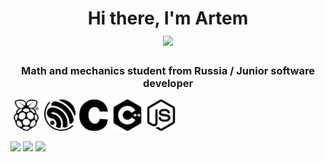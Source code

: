 <h1 align="center">Hi there, I'm Artem
<div id="badges" height:100px >
  <img src="https://github.com/blackcater/blackcater/raw/main/images/Hi.gif" height="32"/></h1>
  <h3 align="center">Math and mechanics student from Russia / Junior software developer</h3>
</div>
<div display = flex justify-content: space-between background-color = white>
  <img src="raspberrypi.svg"   height = 50px color = white>
  <img src="espressif.svg" height = 50px margin-left = 10px>
  <img src="c.svg"  height = 50px margin-left = 10px>
  <img src="cplusplus.svg"  height = 50px margin-left = 10px>
  <img src="nodedotjs.svg"  height = 50px margin-left = 10px>
</div>
<div display = flex justify-content:space-between margin-top = 10px>
  
  ![](https://github-profile-summary-cards.vercel.app/api/cards/profile-details?username=assppex&theme=solarized_dark)
  ![](https://github-profile-summary-cards.vercel.app/api/cards/most-commit-language?username=assppex&theme=solarized_dark)
  ![](https://github-profile-summary-cards.vercel.app/api/cards/repos-per-language?username=assppex&theme=solarized_dark)
  
</div>
<!--
**Assppex/Assppex** is a ✨ _special_ ✨ repository because its `README.md` (this file) appears on your GitHub profile.

Here are some ideas to get you started:

- 🔭 I’m currently working on ...
- 🌱 I’m currently learning ...
- 👯 I’m looking to collaborate on ...
- 🤔 I’m looking for help with ...
- 💬 Ask me about ...
- 📫 How to reach me: ...
- 😄 Pronouns: ...
- ⚡ Fun fact: ...
-->
